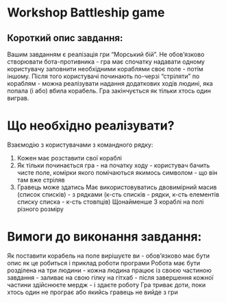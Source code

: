 # Workshop Battleship game
## Короткий опис завдання:
Вашим завданням є реалізація гри “Морський бій”. Не обов’язково створювати бота-противника - гра має спочатку надавати одному користувачу заповнити необхідними кораблями своє поле - потім іншому. Після того користувачі починають по-черзі “стріляти” по кораблям - можна реалізувати надання додаткових ходів людині, яка попала (і або) вбила корабель. Гра закінчується як тільки хтось один виграв. 

# Що необхідно реалізувати?

Взаємодію з користувачами з командного рядку:
1. Кожен має розставити свої кораблі
2. Як тільки починається гра - на початку ходу - користувач бачить чисте поле, комірки якого помічаються якимось символом - що він там вже стріляв
3. Гравець може здатись 
Має використовуватись двовимірний масив (список списків) - з рядками (к-сть списків - рядки, к-сть елементів списку списка - к-сть стовпців) 
Щонайменше 3 кораблі на полі різного розміру 


# Вимоги до виконання завдання:
Як поставити корабель на поле вирішуєте ви - обов’язково має бути опис як це робиться і приклад роботи програми 
Робота має бути розділена на три людини - кожна людина працює із своєю частиною завдання - заливає на свою гілку на гітхаб - після завершення кожної частини здійснюєте мердж - і здаєте роботу 
Гра триває доти, поки хтось один не програє або якийсь гравець не вийде з гри 
